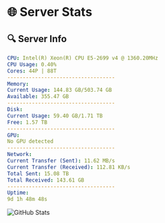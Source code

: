 # 🌐 Server Stats
## 🔍 Server Info
```yaml
CPU: Intel(R) Xeon(R) CPU E5-2699 v4 @ 1360.20MHz
CPU Usage: 0.40%
Cores: 44P | 88T
-----------------------------------
Memory:
Current Usage: 144.83 GB/503.74 GB
Available: 355.47 GB
-----------------------------------
Disk:
Current Usage: 59.40 GB/1.71 TB
Free: 1.57 TB
-----------------------------------
GPU:
No GPU detected
-----------------------------------
Network:
Current Transfer (Sent): 11.62 MB/s
Current Transfer (Received): 112.81 KB/s
Total Sent: 15.08 TB
Total Received: 143.61 GB
-----------------------------------
Uptime:
9d 1h 48m 48s
```
![GitHub Stats](https://img.shields.io/badge/Updated-2025-03-16_23:11:37-blue)